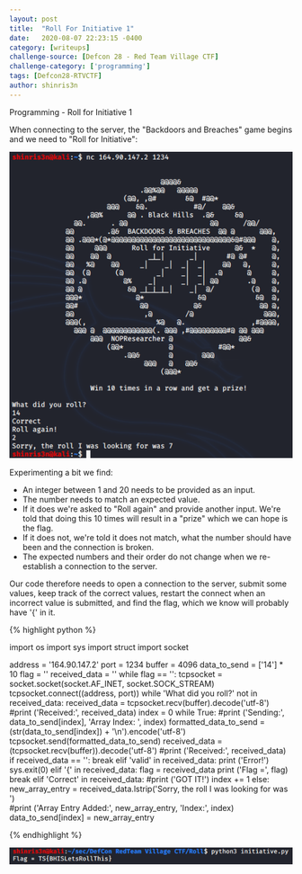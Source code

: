 ```yaml
---
layout: post
title:  "Roll For Initiative 1"
date:   2020-08-07 22:23:15 -0400
category: [writeups]
challenge-source: [Defcon 28 - Red Team Village CTF]
challenge-category: ['programming']
tags: [Defcon28-RTVCTF]
author: shinris3n
---
```


Programming - Roll for Initiative 1

When connecting to the server, the "Backdoors and Breaches" game begins and we need to "Roll for Initiative":

![8fcfc4d3c0aec11816b20352a7954d6b.png](/assets/writeups/DefconRTVCTF/1b6fbdca30804930a87a5666ff2fbe1a.png)

Experimenting a bit we find:

- An integer between 1 and 20 needs to be provided as an input.
- The number needs to match an expected value.
- If it does we're asked to "Roll again" and provide another input. We're told that doing this 10 times will result in a "prize" which we can hope is the flag.
- If it does not, we're told it does not match, what the number should have been and the connection is broken.
- The expected numbers and their order do not change when we re-establish a connection to the server.

Our code therefore needs to open a connection to the server, submit some values, keep track of the correct values, restart the connect when an incorrect value is submitted, and find the flag, which we know will probably have '{' in it.

{% highlight python %}

import os
import sys
import struct
import socket

address = '164.90.147.2'
port = 1234
buffer = 4096
data_to_send = ['14'] * 10
flag = ''
received_data = ''
while flag == '': 
        tcpsocket = socket.socket(socket.AF_INET, socket.SOCK_STREAM)
        tcpsocket.connect((address, port))
        while 'What did you roll?' not in received_data:
                received_data = tcpsocket.recv(buffer).decode('utf-8')
        #print ('Received:', received_data)
        index = 0
        while True:
                #print ('Sending:', data_to_send[index], 'Array Index: ', index)
                formatted_data_to_send = (str(data_to_send[index]) + '\n').encode('utf-8')
                tcpsocket.send(formatted_data_to_send)
                received_data = (tcpsocket.recv(buffer)).decode('utf-8')
                #print ('Received:', received_data)
                if received_data == '':
                        break
                elif 'valid' in received_data:
                        print ('Error!')
                        sys.exit(0)
                elif '{' in received_data:
                        flag = received_data
                        print ('Flag =', flag)
                        break
                elif 'Correct' in received_data:
                        #print ('GOT IT!')
                        index += 1
                else:
                        new_array_entry = received_data.lstrip('Sorry, the roll I was looking for was ')        
                        #print ('Array Entry Added:', new_array_entry, 'Index:', index)
                        data_to_send[index] = new_array_entry

{% endhighlight %}

![0989ccb25f75075faa483cf4bde6b738.png](/assets/writeups/DefconRTVCTF/eea3a0b7795f46d2ad0c16dc3b5a464e.png)

